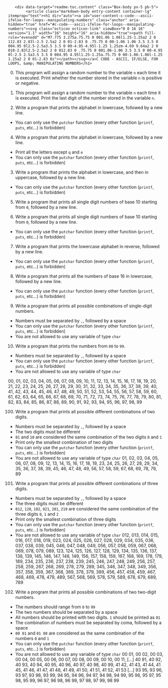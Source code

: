        <div data-target="readme-toc.content" class="Box-body px-5 pb-5">
            <article class="markdown-body entry-content container-lg" itemprop="text"><h1 dir="auto"><a id="user-content-c-code---ascii-ifelse-for-loops--manipulating-numbers" class="anchor" aria-hidden="true" href="#c-code---ascii-ifelse-for-loops--manipulating-numbers"><svg class="octicon octicon-link" viewBox="0 0 16 16" version="1.1" width="16" height="16" aria-hidden="true"><path fill-rule="evenodd" d="M7.775 3.275a.75.75 0 001.06 1.06l1.25-1.25a2 2 0 112.83 2.83l-2.5 2.5a2 2 0 01-2.83 0 .75.75 0 00-1.06 1.06 3.5 3.5 0 004.95 0l2.5-2.5a3.5 3.5 0 00-4.95-4.95l-1.25 1.25zm-4.69 9.64a2 2 0 010-2.83l2.5-2.5a2 2 0 012.83 0 .75.75 0 001.06-1.06 3.5 3.5 0 00-4.95 0l-2.5 2.5a3.5 3.5 0 004.95 4.95l1.25-1.25a.75.75 0 00-1.06-1.06l-1.25 1.25a2 2 0 01-2.83 0z"></path></svg></a>C CODE - ASCII, IF/ELSE, FOR LOOPS, &amp; MANIPULATING NUMBERS</h1>
<ol start="0" dir="auto">
<li>
<p dir="auto">This program will assign a random number to the variable <code>n</code> each time it is
executed. Print whether the number stored in the variable <code>n</code> is positive or negative.</p>
</li>
<li>
<p dir="auto">This program will assign a random number to the variable <code>n</code> each time it is
executed. Print the last digit of the number stored in the variable <code>n</code>.</p>
</li>
<li>
<p dir="auto">Write a program that prints the alphabet in lowercase, followed by a new line.</p>
</li>
</ol>
<ul dir="auto">
<li>You can only use the <code>putchar</code> function (every other function (<code>printf</code>, <code>puts</code>, etc…) is forbidden)</li>
</ul>
<ol start="4" dir="auto">
<li>Write a program that prints the alphabet in lowercase, followed by a new line.</li>
</ol>
<ul dir="auto">
<li>Print all the letters except <code>q</code> and <code>e</code></li>
<li>You can only use the <code>putchar</code> function (every other function (<code>printf</code>, <code>puts</code>, etc…) is forbidden)</li>
</ul>
<ol start="3" dir="auto">
<li>Write a program that prints the alphabet in lowercase, and then in uppercase,
followed by a new line.</li>
</ol>
<ul dir="auto">
<li>You can only use the <code>putchar</code> function (every other function (<code>printf</code>, <code>puts</code>, etc…) is forbidden)</li>
</ul>
<ol start="5" dir="auto">
<li>
<p dir="auto">Write a program that prints all single digit numbers of base 10 starting from
<code>0</code>, followed by a new line.</p>
</li>
<li>
<p dir="auto">Write a program that prints all single digit numbers of base 10 starting from
<code>0</code>, followed by a new line.</p>
</li>
</ol>
<ul dir="auto">
<li>You can only use the <code>putchar</code> function (every other function (<code>printf</code>, <code>puts</code>, etc…) is forbidden)</li>
</ul>
<ol start="7" dir="auto">
<li>Write a program that prints the lowercase alphabet in reverse, followed by a
new line.</li>
</ol>
<ul dir="auto">
<li>You can only use the <code>putchar</code> function (every other function (<code>printf</code>, <code>puts</code>, etc…) is forbidden)</li>
</ul>
<ol start="8" dir="auto">
<li>Write a program that prints all the numbers of base 16 in lowercase, followed
by a new line.</li>
</ol>
<ul dir="auto">
<li>You can only use the <code>putchar</code> function (every other function (<code>printf</code>, <code>puts</code>, etc…) is forbidden)</li>
</ul>
<ol start="9" dir="auto">
<li>Write a program that prints all possible combinations of single-digit numbers.</li>
</ol>
<ul dir="auto">
<li>Numbers must be separated by <code>,</code>, followed by a space</li>
<li>You can only use the <code>putchar</code> function (every other function (<code>printf</code>, <code>puts</code>, etc…) is forbidden)</li>
<li>You are not allowed to use any variable of type <code>char</code></li>
</ul>
<ol start="10" dir="auto">
<li>Write a program that prints the numbers from <code>00</code> to <code>99</code>.</li>
</ol>
<ul dir="auto">
<li>Numbers must be separated by <code>,</code>, followed by a space</li>
<li>You can only use the <code>putchar</code> function (every other function (<code>printf</code>, <code>puts</code>, etc…) is forbidden)</li>
<li>You are not allowed to use any variable of type <code>char</code></li>
</ul>
<p dir="auto">00, 01, 02, 03, 04, 05, 06, 07, 08, 09, 10, 11, 12, 13, 14, 15, 16, 17, 18, 19, 20, 21, 22, 23, 24, 25, 26, 27, 28, 29, 30, 31, 32, 33, 34, 35, 36, 37, 38, 39, 40, 41, 42, 43, 44, 45, 46, 47, 48, 49, 50, 51, 52, 53, 54, 55, 56, 57, 58, 59, 60, 61, 62, 63, 64, 65, 66, 67, 68, 69, 70, 71, 72, 73, 74, 75, 76, 77, 78, 79, 80, 81, 82, 83, 84, 85, 86, 87, 88, 89, 90, 91, 92, 93, 94, 95, 96, 97, 98, 99</p>
<ol start="100" dir="auto">
<li>Write a program that prints all possible different combinations of two digits.</li>
</ol>
<ul dir="auto">
<li>Numbers must be separated by <code>,</code>, followed by a space</li>
<li>The two digits must be different</li>
<li><code>01</code> and <code>10</code> are considered the same combination of the two digits <code>0</code> and <code>1</code></li>
<li>Print only the smallest combination of two digits</li>
<li>You can only use the <code>putchar</code> function (every other function (<code>printf</code>, <code>puts</code>, etc…) is forbidden)</li>
<li>You are not allowed to use any variable of type <code>char</code>
01, 02, 03, 04, 05, 06, 07, 08, 09, 12, 13, 14, 15, 16, 17, 18, 19, 23, 24, 25, 26, 27, 28, 29, 34, 35, 36, 37, 38, 39, 45, 46, 47, 48, 49, 56, 57, 58, 59, 67, 68, 69, 78, 79, 89</li>
</ul>
<ol start="101" dir="auto">
<li>Write a program that prints all possible different combinations of three
digits.</li>
</ol>
<ul dir="auto">
<li>Numbers must be separated by <code>,</code>, followed by a space</li>
<li>The three digits must be different</li>
<li><code>012</code>, <code>120</code>, <code>102</code>, <code>021</code>, <code>201</code>, <code>210</code> are considered the same combination of the three digits <code>0</code>, <code>1</code> and <code>2</code></li>
<li>Print only the smallest combination of three digits</li>
<li>You can only use the <code>putchar</code> function (every other function (<code>printf</code>, <code>puts</code>, etc…) is forbidden)</li>
<li>You are not allowed to use any variable of type <code>char</code>
012, 013, 014, 015, 016, 017, 018, 019, 023, 024, 025, 026, 027, 028, 029, 034, 035, 036, 037, 038, 039, 045, 046, 047, 048, 049, 056, 057, 058, 059, 067, 068, 069, 078, 079, 089, 123, 124, 125, 126, 127, 128, 129, 134, 135, 136, 137, 138, 139, 145, 146, 147, 148, 149, 156, 157, 158, 159, 167, 168, 169, 178, 179, 189, 234, 235, 236, 237, 238, 239, 245, 246, 247, 248, 249, 256, 257, 258, 259, 267, 268, 269, 278, 279, 289, 345, 346, 347, 348, 349, 356, 357, 358, 359, 367, 368, 369, 378, 379, 389, 456, 457, 458, 459, 467, 468, 469, 478, 479, 489, 567, 568, 569, 578, 579, 589, 678, 679, 689, 789</li>
</ul>
<ol start="102" dir="auto">
<li>Write a program that prints all possible combinations of two two-digit
numbers.</li>
</ol>
<ul dir="auto">
<li>The numbers should range from <code>0</code> to <code>99</code></li>
<li>The two numbers should be separated by a space</li>
<li>All numbers should be printed with two digits. <code>1</code> should be printed as <code>01</code></li>
<li>The combination of numbers must be separated by coma, followed by a space</li>
<li><code>00 01</code> and <code>01 00</code> are considered as the same combination of the numbers <code>0</code> and <code>1</code></li>
<li>You can only use the <code>putchar</code> function (every other function (<code>printf</code>, <code>puts</code>, etc…) is forbidden)</li>
<li>You are not allowed to use any variable of type <code>char</code>
00 01, 00 02, 00 03, 00 04, 00 05, 00 06, 00 07, 00 08, 00 09, 00 10, 00 11, [...] 40 91, 40 92, 40 93, 40 94, 40 95, 40 96, 40 97, 40 98, 40 99, 41 42, 41 43, 41 44, 41 45, 41 46, 41 47, 41 48, 41 49, 41 50, 41 51, 41 52, 41 53 [...] 93 95, 93 96, 93 97, 93 98, 93 99, 94 95, 94 96, 94 97, 94 98, 94 99, 95 96, 95 97, 95 98, 95 99, 96 97, 96 98, 96 99, 97 98, 97 99, 98 99</li>
</ul>
</article>
</div>
